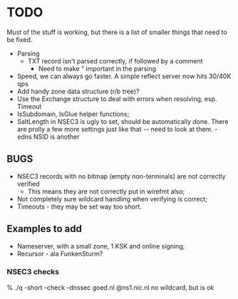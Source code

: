 # TODO

Must of the stuff is working, but there is a list of smaller
things that need to be fixed.

* Parsing
    * TXT record isn't parsed correctly, if followed by a comment
        - Need to make " important in the parsing
* Speed, we can always go faster. A simple reflect server now hits 30/40K qps
* Add handy zone data structure (r/b tree)?
* Use the Exchange structure to deal with errors when resolving, esp. Timeout
* IsSubdomain, IsGlue helper functions;
* SaltLength in NSEC3 is ugly to set, should be automatically done. There are prolly a few more
    settings just like that -- need to look at them.
    -edns NSID is another

## BUGS

* NSEC3 records with no bitmap (empty non-terminals) are not correctly verified
    * This means they are not correctly put in wirefmt also;
* Not completely sure wildcard handling when verifying is correct;
* Timeouts - they may be set way too short.

## Examples to add

* Nameserver, with a small zone, 1 KSK and online signing;
* Recursor - ala FunkenSturm?

### NSEC3 checks

% ./q -short -check -dnssec goed.nl @ns1.nic.nl
no wildcard, but is ok
